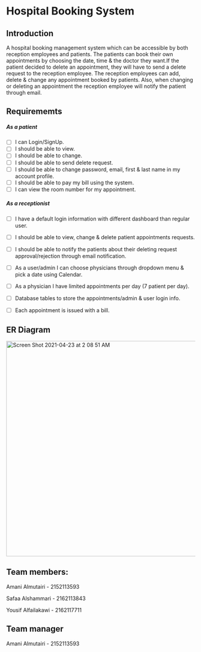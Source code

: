 # Hospital Booking System

## Introduction 

A hospital booking management system which can be accessible by both reception employees and patients. The patients can book their own appointments by choosing the date, time & the doctor they want.If the patient decided to delete an appointment, they will have to send a delete request to the reception employee. The reception employees can add, delete & change any appointment booked by patients. Also, when changing or deleting an appointment the reception employee will notify the patient through email.

## Requirememts 

##### As a patient 
- [ ] I can Login/SignUp.
- [ ] I should be able to view.
- [ ] I should be able to change.
- [ ] I should be able to send delete request.
- [ ] I should be able to change password, email, first & last name in my account profile.
- [ ] I should be able to pay my bill using the system.
- [ ] I can view the room number for my appointment.
##### As a receptionist
- [ ] I have a default login information with different dashboard than regular user.
- [ ] I should be able to view, change & delete patient appointments requests.
- [ ] I should be able to notify the patients about  their deleting request approval/rejection through email notification.
- [ ] As a user/admin I can choose physicians through dropdown menu & pick a date using Calendar.
- [ ] As a physician I have limited appointments per day (7 patient per day).
- [ ] Database tables to store the appointments/admin & user login info.
- [ ] Each appointment is issued with a bill.


## ER Diagram 
<img width="572" alt="Screen Shot 2021-04-23 at 2 08 51 AM" src="https://user-images.githubusercontent.com/81960104/115795594-dbc02c00-a3d8-11eb-9701-905663b410ba.png">

## Team members:
Amani Almutairi - 2152113593

Safaa Alshammari - 2162113843

Yousif Alfailakawi - 2162117711

## Team manager
Amani Almutairi - 2152113593

